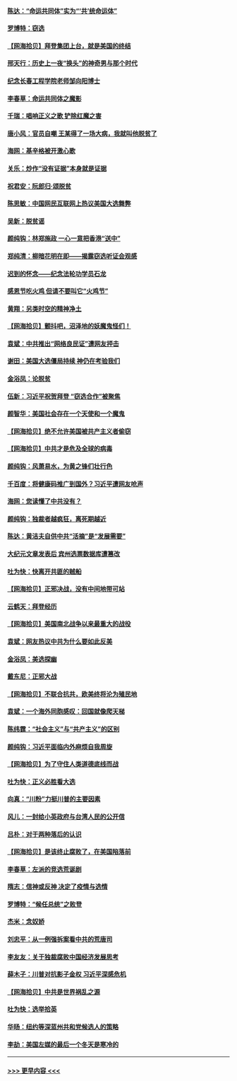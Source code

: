 #### [陈达：“命运共同体”实为“‘共’统命运体”](../pages/nsc993/n12590865.md?t=12031151) 
#### [罗博特：窃选](../pages/nsc993/n12590619.md?t=12031151) 
#### [【网海拾贝】拜登集团上台，就是美国的终结](../pages/nsc993/n12589725.md?t=12031151) 
#### [邢天行：历史上一夜“换头”的神奇男与那个时代](../pages/nsc993/n12589424.md?t=12031151) 
#### [纪念长春工程学院老师邹向阳博士](../pages/nsc993/n12585390.md?t=12031151) 
#### [李春草：命运共同体之魔影](../pages/nsc993/n12585026.md?t=12031151) 
#### [千瑞：唱响正义之歌 铲除红魔之害](../pages/nsc993/n12585002.md?t=12031151) 
#### [唐小风：官员自嘲 王某得了一场大病，我就叫他脱贫了](../pages/nsc993/n12584981.md?t=12031151) 
#### [海网：基辛格被开激心歌](../pages/nsc993/n12584946.md?t=12031151) 
#### [关乐：炒作“没有证据”本身就是证据](../pages/nsc993/n12583146.md?t=12031151) 
#### [祝君安：阮郎归‧颂脱贫](../pages/nsc993/n12583119.md?t=12031151) 
#### [陈思敏：中国网民互联网上热议美国大选舞弊](../pages/nsc993/n12582845.md?t=12031151) 
#### [吴新：脱贫谣](../pages/nsc993/n12580839.md?t=12031151) 
#### [颜纯钩：林郑施政 一心一意把香港“送中”](../pages/nsc993/n12580805.md?t=12031151) 
#### [郑纯清：柳暗花明在即——揭露窃选听证会观感](../pages/nsc993/n12580795.md?t=12031151) 
#### [迟到的怀念——纪念法轮功学员石龙](../pages/nsc993/n12580245.md?t=12031151) 
#### [感恩节吃火鸡  但请不要叫它“火鸡节”](../pages/nsc993/n12580252.md?t=12031151) 
#### [黄翔：另类时空的精神净土](../pages/nsc993/n12578638.md?t=12031151) 
#### [【网海拾贝】颤抖吧，沼泽地的妖魔鬼怪们！](../pages/nsc993/n12578552.md?t=12031151) 
#### [袁斌：中共推出“网络良民证”遭网友抨击](../pages/nsc993/n12578511.md?t=12031151) 
#### [谢田：美国大选僵局持续 神仍在考验我们](../pages/nsc993/n12577432.md?t=12031151) 
#### [金浴凤：论脱贫](../pages/nsc993/n12576386.md?t=12031151) 
#### [伍新：习近平祝贺拜登 “窃选合作”被聚焦](../pages/nsc993/n12576358.md?t=12031151) 
#### [颜智华：美国社会存在一个天使和一个魔鬼](../pages/nsc993/n12574299.md?t=12031151) 
#### [【网海拾贝】绝不允许美国被共产主义者偷窃](../pages/nsc993/n12573396.md?t=12031151) 
#### [【网海拾贝】中共才是危及全球的病毒](../pages/nsc993/n12571204.md?t=12031151) 
#### [颜纯钩：风萧易水，为黄之锋们壮行色](../pages/nsc993/n12571487.md?t=12031151) 
#### [千百度：将健康码推广到国外？习近平遭网友呛声](../pages/nsc993/n12570808.md?t=12031151) 
#### [海网：您读懂了中共没有？](../pages/nsc993/n12570487.md?t=12031151) 
#### [颜纯钩：独裁者越疯狂，离死期越近](../pages/nsc993/n12569055.md?t=12031151) 
#### [陈达：黄洁夫自供中共“活摘”是“发展需要”](../pages/nsc993/n12568541.md?t=12031151) 
#### [大纪元文章发表后 宾州选票数据库遭篡改](../pages/nsc993/n12568105.md?t=12031151) 
#### [吐为快：快离开共匪的贼船](../pages/nsc993/n12568462.md?t=12031151) 
#### [【网海拾贝】正邪决战，没有中间地带可站](../pages/nsc993/n12568439.md?t=12031151) 
#### [云鹤天：拜登经历](../pages/nsc993/n12567294.md?t=12031151) 
#### [【网海拾贝】美国南北战争以来最重大的战役](../pages/nsc993/n12567247.md?t=12031151) 
#### [袁斌：网友热议中共为什么要如此反美](../pages/nsc993/n12567162.md?t=12031151) 
#### [金浴凤：美选探幽](../pages/nsc993/n12567147.md?t=12031151) 
#### [戴东尼：正邪大战](../pages/nsc993/n12567033.md?t=12031151) 
#### [【网海拾贝】不联合抗共，欧美终将沦为殖民地](../pages/nsc993/n12565068.md?t=12031151) 
#### [袁斌：一个海外同胞感叹：回国就像爬天梯](../pages/nsc993/n12564986.md?t=12031151) 
#### [陈纬霆：“社会主义”与“共产主义”的区别](../pages/nsc993/n12562417.md?t=12031151) 
#### [颜纯钩：习近平面临内外麻烦自我周旋](../pages/nsc993/n12563356.md?t=12031151) 
#### [【网海拾贝】为了守住人类道德底线而战](../pages/nsc993/n12562542.md?t=12031151) 
#### [吐为快：正义必胜看大选](../pages/nsc993/n12561967.md?t=12031151) 
#### [向真：“川粉”力挺川普的主要因素](../pages/nsc993/n12560774.md?t=12031151) 
#### [风儿：一封给小英政府与台湾人民的公开信](../pages/nsc993/n12560581.md?t=12031151) 
#### [吕朴：对于两种落后的认识](../pages/nsc993/n12560492.md?t=12031151) 
#### [【网海拾贝】是该终止腐败了，在美国陷落前](../pages/nsc993/n12559936.md?t=12031151) 
#### [李春草：左派的竞选荒诞剧](../pages/nsc993/n12558380.md?t=12031151) 
#### [隋志：信神或反神 决定了疫情与选情](../pages/nsc993/n12558255.md?t=12031151) 
#### [罗博特：“候任总统”之败登](../pages/nsc993/n12558189.md?t=12031151) 
#### [杰米：念奴娇](../pages/nsc993/n12558174.md?t=12031151) 
#### [刘忠平：从一例强拆案看中共的荒唐司](../pages/nsc993/n12558036.md?t=12031151) 
#### [李友友：关于独裁腐败中国经济发展思考](../pages/nsc993/n12558004.md?t=12031151) 
#### [薛木子：川普对抗影子金权 习近平深感危机](../pages/nsc993/n12557342.md?t=12031151) 
#### [【网海拾贝】中共是世界祸乱之源](../pages/nsc993/n12555353.md?t=12031151) 
#### [吐为快：选举拾英](../pages/nsc993/n12555041.md?t=12031151) 
#### [华旸：纽约等深蓝州共和党候选人的策略](../pages/nsc993/n12554309.md?t=12031151) 
#### [李劼：美国左媒的最后一个冬天是寒冷的](../pages/nsc993/n12552947.md?t=12031151) 

----
#### [ >>> 更早内容 <<< ](../indexes/nsc993-earlier.md)

